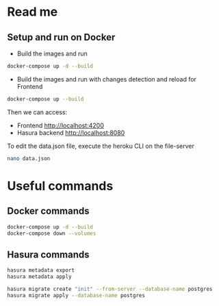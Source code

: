 # Read me

## Setup and run on Docker

- Build the images and run

```bash
docker-compose up -d --build
```

- Build the images and run with changes detection and reload for Frontend

```bash
docker-compose up --build
```

Then we can access:

- Frontend [http://localhost:4200](http://localhost:4200)
- Hasura backend [http://localhost:8080](http://localhost:8080)

To edit the data.json file, execute the heroku CLI on the file-server 

```bash
nano data.json
```

# Useful commands

## Docker commands

```bash
docker-compose up -d --build
docker-compose down --volumes
```

## Hasura commands

```bash
hasura metadata export
hasura metadata apply

hasura migrate create "init" --from-server --database-name postgres
hasura migrate apply --database-name postgres
```

